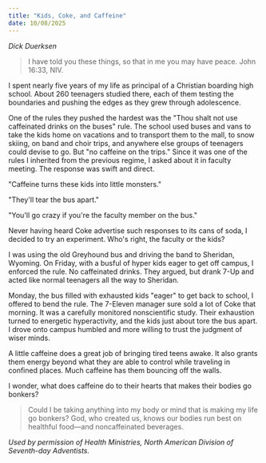 ```yaml
---
title: "Kids, Coke, and Caffeine"
date: 10/08/2025
---
```


_Dick Duerksen_

> <p></p>
> I have told you these things, so that in me you may have peace. John 16:33, NIV.

I spent nearly five years of my life as principal of a Christian boarding high school. About 260 teenagers studied there, each of them testing the boundaries and pushing the edges as they grew through adolescence.

One of the rules they pushed the hardest was the "Thou shalt not use caffeinated drinks on the buses" rule. The school used buses and vans to take the kids home on vacations and to transport them to the mall, to snow skiing, on band and choir trips, and anywhere else groups of teenagers could devise to go. But "no caffeine on the trips." Since it was one of the rules I inherited from the previous regime, I asked about it in faculty meeting. The response was swift and direct.

"Caffeine turns these kids into little monsters."

"They'll tear the bus apart."

"You'll go crazy if you're the faculty member on the bus."

Never having heard Coke advertise such responses to its cans of soda, I decided to try an experiment. Who's right, the faculty or the kids?

I was using the old Greyhound bus and driving the band to Sheridan, Wyoming. On Friday, with a busful of hyper kids eager to get off campus, I enforced the rule. No caffeinated drinks. They argued, but drank 7-Up and acted like normal teenagers all the way to Sheridan.

Monday, the bus filled with exhausted kids "eager" to get back to school, I offered to bend the rule. The 7-Eleven manager sure sold a lot of Coke that morning. It was a carefully monitored nonscientific study. Their exhaustion turned to energetic hyperactivity, and the kids just about tore the bus apart. I drove onto campus humbled and more willing to trust the judgment of wiser minds.

A little caffeine does a great job of bringing tired teens awake. It also grants them energy beyond what they are able to control while traveling in confined places. Much caffeine has them bouncing off the walls.

I wonder, what does caffeine do to their hearts that makes their bodies go bonkers?

> <callout></callout>
> Could I be taking anything into my body or mind that is making my life go bonkers? God, who created us, knows our bodies run best on healthful food—and noncaffeinated beverages.

_Used by permission of Health Ministries, North American Division of Seventh-day Adventists._